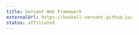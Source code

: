 ```yaml
---
title: Servant Web Framework
externalUrl: https://haskell-servant.github.io/
status: affiliated
---
```

